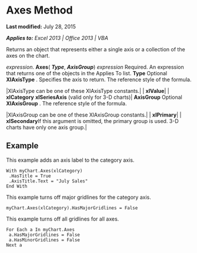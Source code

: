 
# Axes Method

 **Last modified:** July 28, 2015

 _**Applies to:** Excel 2013 | Office 2013 | VBA_

Returns an object that represents either a single axis or a collection of the axes on the chart.

 _expression_. **Axes**( **_Type_**,  **_AxisGroup_**)
 _expression_ Required. An expression that returns one of the objects in the Applies To list.
 **Type** Optional
 **XlAxisType**
. Specifies the axis to return. The reference style of the formula.


|XlAxisType can be one of these XlAxisType constants.|
| **xlValue**|
| **xlCategory** **xlSeriesAxis** (valid only for 3-D charts)|
 **AxisGroup** Optional
 **XlAxisGroup**
. The reference style of the formula.


|XlAxisGroup can be one of these XlAxisGroup constants.|
| **xlPrimary**|
| **xlSecondary**If this argument is omitted, the primary group is used. 3-D charts have only one axis group.|

## Example

This example adds an axis label to the category axis.


```
With myChart.Axes(xlCategory) 
 .HasTitle = True 
 .AxisTitle.Text = "July Sales" 
End With
```

This example turns off major gridlines for the category axis.




```
myChart.Axes(xlCategory).HasMajorGridlines = False
```

This example turns off all gridlines for all axes.




```
For Each a In myChart.Axes 
 a.HasMajorGridlines = False 
 a.HasMinorGridlines = False 
Next a
```

